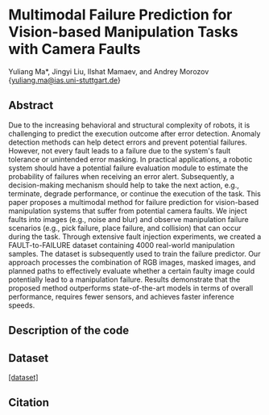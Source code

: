 # Multimodal Failure Prediction for Vision-based Manipulation Tasks with Camera Faults
Yuliang Ma*, Jingyi Liu, Ilshat Mamaev, and Andrey Morozov
{yuliang.ma@ias.uni-stuttgart.de}
## Abstract
Due to the increasing behavioral and structural complexity of robots, it is challenging to predict the execution outcome after error detection. Anomaly detection methods can help detect errors and prevent potential failures. However, not every fault leads to a failure due to the system's fault tolerance or unintended error masking. In practical applications, a robotic system should have a potential failure evaluation module to estimate the probability of failures when receiving an error alert. Subsequently, a decision-making mechanism should help to take the next action, e.g., terminate, degrade performance, or continue the execution of the task. This paper proposes a multimodal method for failure prediction for vision-based manipulation systems that suffer from potential camera faults. We inject faults into images (e.g., noise and blur) and observe manipulation failure scenarios (e.g., pick failure, place failure, and collision) that can occur during the task. Through extensive fault injection experiments, we created a FAULT-to-FAILURE dataset containing 4000 real-world manipulation samples. The dataset is subsequently used to train the failure predictor. Our approach processes the combination of RGB images, masked images, and planned paths to effectively evaluate whether a certain faulty image could potentially lead to a manipulation failure. Results demonstrate that the proposed method outperforms state-of-the-art models in terms of overall performance, requires fewer sensors, and achieves faster inference speeds. 
## Description of the code

## Dataset
[\[dataset\]](https://www.kaggle.com/datasets/yuliangma/proactive-failure-prediction)

## Citation

